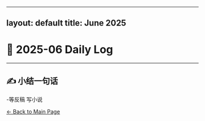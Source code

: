 
---
layout: default
title: June 2025
---

# 📅 2025-06  Daily Log





---

## ✍️ 小结一句话
-等反稿
写小说



[← Back to Main Page](/index.md)
 
